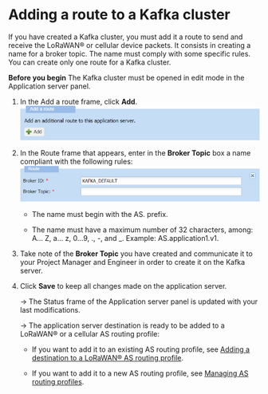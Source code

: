 # Adding a route to a Kafka cluster

If you have created a Kafka cluster, you must add it a route to send and
receive the LoRaWAN® or cellular device packets. It consists in creating
a name for a broker topic. The name must comply with some specific
rules. You can create only one route for a Kafka cluster.

**Before you begin** The Kafka cluster must be opened in edit mode in
the Application server panel.

1.  In the Add a route frame, click **Add**.
    ![](../../_images/adding-a-route-to-an-http.png)

2.  In the Route frame that appears, enter in the **Broker Topic** box a
    name compliant with the following rules:
    ![](../../_images/adding-a-route-to-a-kafka.png)

    - The name must begin with the AS. prefix.

    - The name must have a maximum number of 32 characters, among: A\...
      Z, a\... z, 0\...9, ., -, and \_. Example: AS.application1.v1.

3.  Take note of the **Broker Topic** you have created and communicate
    it to your Project Manager and Engineer in order to create it on the
    Kafka server.

4.  Click **Save** to keep all changes made on the application server.

    -\> The Status frame of the Application server panel is updated with
    your last modifications.

    -\> The application server destination is ready to be added to a
    LoRaWAN® or a cellular AS routing profile:

    - If you want to add it to an existing AS routing profile, see
      [Adding a destination to a LoRaWAN® AS routing       profile](../manage-as-routing-profiles/add-destination-to-lorawan-as-routing-profile).

    - If you want to add it to a new AS routing profile, see [Managing       AS routing profiles](../manage-as-routing-profiles/index.md).
